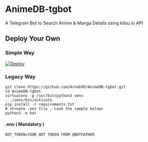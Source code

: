 # AnimeDB-tgbot
A Telegram Bot to Search Anime & Manga Details using kitsu.io API

## Deploy Your Own 
### Simple Way
[![Deploy](https://www.herokucdn.com/deploy/button.svg)](https://heroku.com/deploy)
### Legacy Way
```
git clone https://github.com/ArnabXD/AnimeDB-tgbot.git
cd AnimeDB-tgbot
virtualenv -p /usr/bin/python3 venv
​.​ ./venv/bin/activate
pip install -r requirements.txt
​#​ <Create .env file , Look the sample below>
python3 -m bot
```
#### .env ( Mandatory )
```
BOT_TOKEN=YOUR BOT TOKEN FROM @BOTFATHER
```
